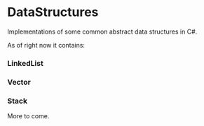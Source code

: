 # DataStructures
 Implementations of some common abstract data structures in C#.

As of right now it contains:

### LinkedList
### Vector
### Stack

More to come.
